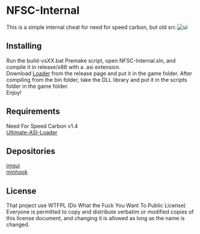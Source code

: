 # NFSC-Internal
This is a simple internal cheat for need for speed carbon, but old src
![ui](https://github.com/xastrix/NFSC-Internal/blob/master/ui.png)
## Installing
Run the build-vsXX.bat Premake script, open NFSC-Internal.sln, and compile it in release/x86 with a .asi extension.  
Download [Loader](https://github.com/ThirteenAG/Ultimate-ASI-Loader/releases) from the release page and put it in the game folder. After compiling from the bin folder, take the DLL library and put it in the scripts folder in the game folder.  
Enjoy!
## Requirements
Need For Speed Carbon v1.4  
[Ultimate-ASI-Loader](https://github.com/ThirteenAG/Ultimate-ASI-Loader)
## Depositories
[imgui](https://github.com/ocornut/imgui)  
[minhook](https://github.com/TsudaKageyu/minhook)
## License
That project use WTFPL (Do What the Fuck You Want To Public License)
Everyone is permitted to copy and distribute verbatim or modified copies of this license document, and changing it is allowed as long as the name is changed.
